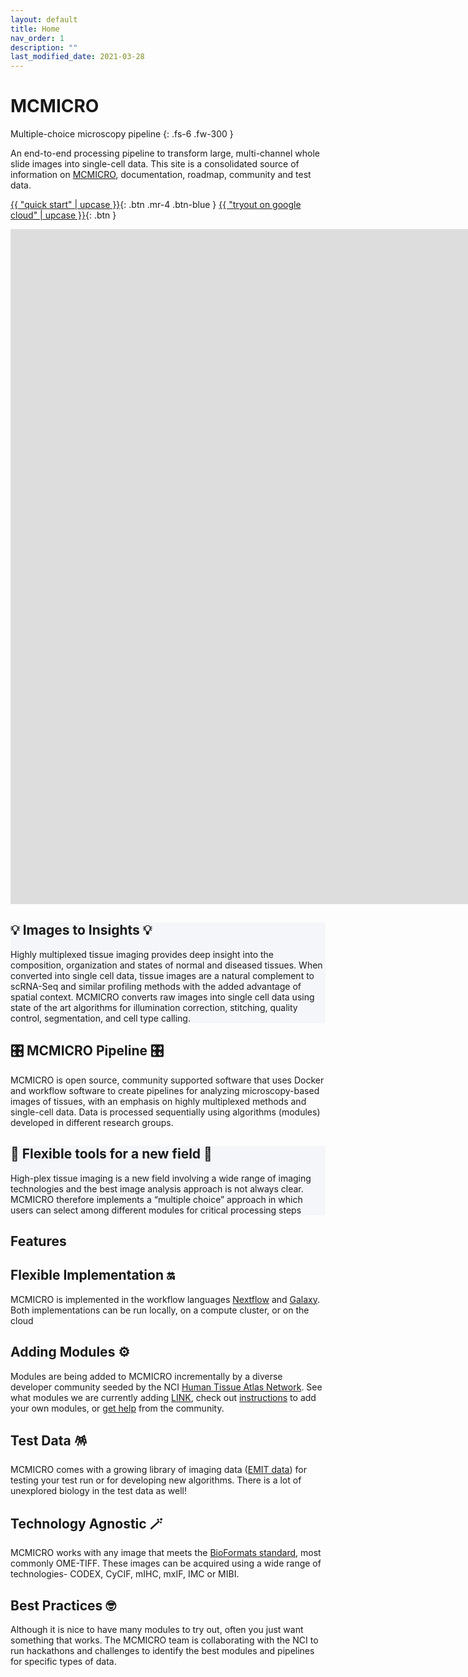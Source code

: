 ```yaml
---
layout: default
title: Home
nav_order: 1
description: ""
last_modified_date: 2021-03-28
---
```


<!-- UIkit CSS -->
<link rel="stylesheet" href="https://cdn.jsdelivr.net/npm/uikit@3.6.22/dist/css/uikit.min.css" />

# MCMICRO

Multiple-choice microscopy pipeline
{: .fs-6 .fw-300 }

An end-to-end processing pipeline to transform large, multi-channel whole slide images into single-cell data. This site is a consolidated source of information on [MCMICRO](https://github.com/labsyspharm/mcmicro), documentation, roadmap, community and test data.

[{{ "quick start" | upcase }}](documentation/){: .btn  .mr-4 .btn-blue }
[{{ "tryout on google cloud" | upcase }}](tutorials/index.html){: .btn }

<div class="uk-cover-container uk-margin-medium-bottom">
    <canvas width="1920" height="1080"></canvas>
    <iframe src="
    https://www.youtube.com/embed/DY_F-eG9nm4?fs=0&amp;iv_load_polocy=3&amp;modestbranding=1&amp;playsinline=1&amp;autoplay=1&amp;controls=0&amp;rel=0&amp;playlist=DY_F-eG9nm4&amp;loop=1" width="1920" height="1080" frameborder="0" uk-cover></iframe>
</div>

<div class="uk-section" style="background-color: #f5f6fa">
    <div class="uk-container">
        <h2>💡 Images to Insights 💡</h2>
        <p>
            Highly multiplexed tissue imaging provides deep insight into the composition, organization and states of normal and diseased tissues. When converted into single cell data, tissue images are a natural complement to scRNA-Seq and similar profiling methods with the added advantage of spatial context. MCMICRO converts raw images into single cell data using state of the art algorithms for illumination correction, stitching, quality control, segmentation, and cell type calling. 
        </p>
    </div>
</div>

<div class="uk-section">
    <div class="uk-container">
        <h2>🎛️ MCMICRO Pipeline 🎛️</h2>
        <p>MCMICRO is open source, community supported software that uses Docker and
workflow software to create pipelines for analyzing microscopy-based images of tissues,
with an emphasis on highly multiplexed methods and single-cell data. Data is processed
sequentially using algorithms (modules) developed in different research groups.</p>
    </div>
</div>

<div class="uk-section" style="background-color: #f5f6fa">
    <div class="uk-container">
        <h2>🤝 Flexible tools for a new field 🤝</h2>
        <p>High-plex tissue imaging is a new field involving a wide range of imaging technologies
and the best image analysis approach is not always clear. MCMICRO therefore
implements a “multiple choice” approach in which users can select among different
modules for critical processing steps</p>
    </div>
</div>

<h2 class="uk-heading-line uk-text-center uk-margin-medium-bottom uk-margin-large-top"><span>Features</span></h2>

<div class="uk-child-width-1-2@m uk-grid-small uk-grid-match uk-flex-center" uk-grid>
    <div>
        <div class="uk-card uk-card-default uk-card-body">
            <h2 class="uk-card-title">Flexible Implementation 🔛</h2>
            <p>MCMICRO is implemented in the workflow languages <a href="">Nextflow</a> and <a href="">Galaxy</a>. Both implementations can be run locally, on a compute cluster, or on the cloud</p>
        </div>
    </div>
    <div>
        <div class="uk-card uk-card-default uk-card-body">
            <h2 class="uk-card-title">Adding Modules ⚙️</h2>
            <p>Modules are being added to MCMICRO incrementally by a diverse developer
                community seeded by the NCI <a href="https://humantumoratlas.org/">Human Tissue Atlas Network</a>. See what modules we are
                currently adding <a href="">LINK</a>, check out <a href="">instructions</a> to add your own modules, or <a href="">get help</a> from
the community.</p>
        </div>
    </div>
    <div>
        <div class="uk-card uk-card-default uk-card-body">
            <h2 class="uk-card-title">Test Data 🪅</h2>
            <p>MCMICRO comes with a growing library of imaging data (<a href="">EMIT data</a>) for testing your test run or for developing new algorithms. There is a lot of unexplored biology in the test data as well!</p>
        </div>
    </div>
    <div>
        <div class="uk-card uk-card-default uk-card-body">
            <h2 class="uk-card-title">Technology Agnostic 🪄</h2>
            <p>MCMICRO works with any image that meets the <a href="https://www.openmicroscopy.org/bio-formats/">BioFormats standard</a>, most commonly OME-TIFF. These images can be acquired using a wide range of technologies- CODEX, CyCIF, mIHC, mxIF, IMC or MIBI.</p>
        </div>
    </div>
    <div>
        <div class="uk-card uk-card-default uk-card-body">
            <h2>Best Practices 🤓</h2>
            <p>Although it is nice to have many modules to try out, often you just want something that works. The MCMICRO team is collaborating with the NCI to run hackathons and challenges to identify the best modules and pipelines for specific types of data.</p>
        </div>
    </div>
</div>
               

<!-- UIkit JS -->
<script src="https://cdn.jsdelivr.net/npm/uikit@3.6.22/dist/js/uikit.min.js"></script>
<script src="https://cdn.jsdelivr.net/npm/uikit@3.6.22/dist/js/uikit-icons.min.js"></script>
